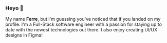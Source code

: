 ### Heyo 👋

My name **Ferre**, but I'm guessing you've noticed that if you landed on my profile. I'm a Full-Stack software engineer with a passion for staying up to date with the newest technologies out there.
I also enjoy creating UI/UX designs in Figma!
